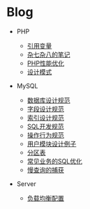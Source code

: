 # Blog
- PHP
  - [引用变量](https://github.com/ltf9651/Blog/blob/master/PHP/ReferenceVariables.md)
  - [杂七杂八的笔记](https://github.com/ltf9651/Blog/blob/master/PHP/Tips.md)
  - [PHP性能优化](https://github.com/ltf9651/Blog/blob/master/PHP/PerformanceOptimization.md)
  - [设计模式](https://github.com/ltf9651/PHP-DesignPatterns)

- MySQL
  - [数据库设计规范](https://github.com/ltf9651/Blog/blob/master/MySQL/DatabaseDesignNorms.md)
  - [字段设计规范](https://github.com/ltf9651/Blog/blob/master/MySQL/ColumnDesignNorms.md)
  - [索引设计规范](https://github.com/ltf9651/Blog/blob/master/MySQL/IndexDesignNorms.md)
  - [SQL开发规范](https://github.com/ltf9651/Blog/blob/master/MySQL/SQLDevelopmentNorms.md)
  - [操作行为规范](https://github.com/ltf9651/Blog/blob/master/MySQL/OperationNorms.md)
  - [用户模块设计例子](https://github.com/ltf9651/Blog/blob/master/MySQL/UserModuleDesign.md)
  - [分区表](https://github.com/ltf9651/Blog/blob/master/MySQL/PartitionTable.md)
  - [常见业务的SQL优化](https://github.com/ltf9651/Blog/blob/master/MySQL/UsualImprovement.md)
  - [慢查询的捕获](https://github.com/ltf9651/Blog/blob/master/MySQL/CatchSlowSQL.md)
  
- Server
  - [负载均衡配置](https://github.com/ltf9651/Blog/blob/master/Server/LoadBalancingConfigInNginx.md)